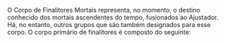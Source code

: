 ﻿O Corpo de Finalitores Mortais representa, no momento, o destino conhecido dos mortais ascendentes do tempo, fusionados ao Ajustador. Há, no entanto, outros grupos que são também designados para esse corpo. O corpo primário de finalitores é composto do seguinte: